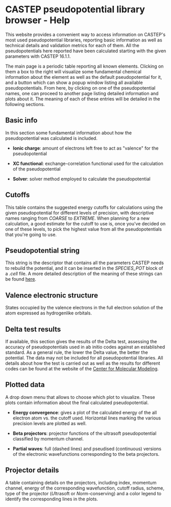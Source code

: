 <link href="http://kevinburke.bitbucket.org/markdowncss/markdown.css" rel="stylesheet"></link>

CASTEP pseudopotential library browser - Help
=============================================

This website provides a convenient way to access information on CASTEP's
most used pseudopotential libraries, reporting basic information as well as
technical details and validation metrics for each of them. All the
pseudopotentials here reported have been calculated starting with the given
parameters with CASTEP 16.1.1.

The main page is a periodic table reporting all known elements. Clicking on
them a box to the right will visualize some fundamental chemical information
about the element as well as the default pseudopotential for it, and a
button which can show a popup window listing all available pseudopotentials.
From here, by clicking on one of the pseudopotential names, one can proceed 
to another page listing detailed information and plots about it. The meaning
of each of these entries will be detailed in the following sections.


Basic info
----------------------------

In this section some fundamental information about how the pseudopotential
was calculated is included.

* **Ionic charge**: amount of electrons left free to act as "valence" for the
pseudopotential

* **XC functional**: exchange-correlation functional used for the calculation
of the pseudopotential

* **Solver**: solver method employed to calculate the pseudopotential


Cutoffs
----------------------------

This table contains the suggested energy cutoffs for calculations using the
given pseudopotential for different levels of precision, with descriptive
names ranging from _COARSE_ to _EXTREME_.
When planning for a new calculation, a good estimate for the cutoff
to use is, once you've decided on one of these levels, to pick the highest
value from all the pseudopotentials that you're going to use.


Pseudopotential string
----------------------------

This string is the descriptor that contains all the parameters CASTEP needs to
rebuild the potential, and it can be inserted in the _SPECIES\_POT_ block of a
_.cell_ file. A more detailed description of the meaning of these strings can
be found [here](http://www.tcm.phy.cam.ac.uk/castep/otfg.pdf).


Valence electronic structure
----------------------------

States occupied by the valence electrons in the full electron solution of the
atom expressed as hydrogenlike orbitals.


Delta test results
----------------------------

If available, this section gives the results of the Delta test, assessing the
accuracy of pseudopotentials used in ab initio codes against an established
standard. As a general rule, the lower the Delta value, the better the
potential. The data may not be included for all pseudopotential libraries.
All details about how the test is carried out as well as the
results for different codes can be found at the website of the [Center for 
Molecular Modeling](https://molmod.ugent.be/deltacodesdft).


Plotted data
----------------------------

A drop down menu that allows to choose which plot to visualize. These plots
contain information about the final calculated pseudopotential.

* **Energy convergence**: gives a plot of the calculated energy of the all
electron atom vs. the cutoff used. Horizontal lines marking the various
precision levels are plotted as well.

* **Beta projectors**: projector functions of the ultrasoft pseudopotential
classified by momentum channel.

* **Partial waves**: full (dashed lines) and pseudised (continuous) versions
of the electronic wavefunctions corresponding to the beta projectors.


Projector details
----------------------------

A table containing details on the projectors, including index, momentum
channel, energy of the corresponding wavefunction, cutoff radius, scheme,
type of the projector (*U*ltrasoft or *N*orm-conserving) and a color legend
to identify the corresponding lines in the plots. 